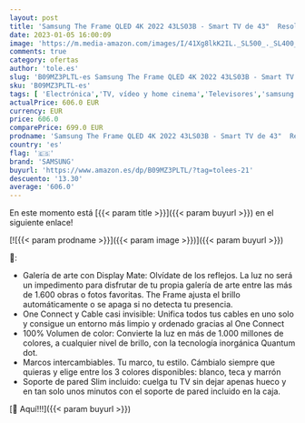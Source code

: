 ```yaml
---
layout: post
title: 'Samsung The Frame QLED 4K 2022 43LS03B - Smart TV de 43"  Resolución 4K UHD  Procesador QLED 4K con IA  HDR 10+  One Connect  Cable Casi Invisible  SolarCell Remote Control y Alexa integrada'
date: 2023-01-05 16:00:09
image: 'https://m.media-amazon.com/images/I/41Xg8lkK2IL._SL500_._SL400_.jpg'
comments: true
category: ofertas
author: 'tole.es'
slug: 'B09MZ3PLTL-es Samsung The Frame QLED 4K 2022 43LS03B - Smart TV de 43"...'
sku: 'B09MZ3PLTL-es'
tags: [ 'Electrónica','TV, vídeo y home cinema','Televisores','samsung','smart','tv','🇪🇸', ]
actualPrice: 606.0 EUR
currency: EUR
price: 606.0
comparePrice: 699.0 EUR
prodname: 'Samsung The Frame QLED 4K 2022 43LS03B - Smart TV de 43"  Resolución 4K UHD  Procesador QLED 4K con IA  HDR 10+  One Connect  Cable Casi Invisible  SolarCell Remote Control y Alexa integrada'
country: 'es'
flag: '🇪🇸'
brand: 'SAMSUNG'
buyurl: 'https://www.amazon.es/dp/B09MZ3PLTL/?tag=tolees-21'
descuento: '13.30'
average: '606.0'
---
```


En este momento está [{{< param title >}}]({{< param buyurl >}}) en el siguiente enlace!

[![{{< param prodname >}}]({{< param image >}})]({{< param buyurl >}})

🔎:

- Galería de arte con Display Mate: Olvídate de los reflejos. La luz no será un impedimento para disfrutar de tu propia galería de arte entre las más de 1.600 obras o fotos favoritas. The Frame ajusta el brillo automáticamente o se apaga si no detecta tu presencia.
- One Connect y Cable casi invisible: Unifica todos tus cables en uno solo y consigue un entorno más limpio y ordenado gracias al One Connect
- 100% Volumen de color: Convierte la luz en más de 1.000 millones de colores, a cualquier nivel de brillo, con la tecnología inorgánica Quantum dot.
- Marcos intercambiables. Tu marco, tu estilo. Cámbialo siempre que quieras y elige entre los 3 colores disponibles: blanco, teca y marrón
- Soporte de pared Slim incluido: cuelga tu TV sin dejar apenas hueco y en tan solo unos minutos con el soporte de pared incluido en la caja.

[🛒 Aquí!!!]({{< param buyurl >}})
